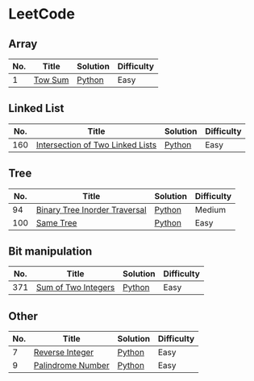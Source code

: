 # LeetCode

## Array
| No. | Title | Solution | Difficulty |
| --- | ----- | -------- | ---------- |
| 1   |[Tow Sum](https://leetcode.com/problems/two-sum/) | [Python](https://github.com/kaka-lin/leetcode/tree/master/python/array/001_two_sum.py) | Easy |

## Linked List
| No. | Title | Solution | Difficulty |
| --- | ----- | -------- | ---------- |
| 160 |[Intersection of Two Linked Lists](https://leetcode.com/problems/intersection-of-two-linked-lists/) | [Python](https://github.com/kaka-lin/leetcode/tree/master/python/linked-list/160_intersection_of_two_linked_list.py) | Easy |

## Tree
| No. | Title | Solution | Difficulty |
| --- | ----- | -------- | ---------- |
| 94  |[Binary Tree Inorder Traversal](https://leetcode.com/problems/binary-tree-inorder-traversal/) | [Python](https://github.com/kaka-lin/leetcode/tree/master/python/tree/094_binary_tree_inorder_traversal.py) | Medium |
| 100 |[Same Tree](https://leetcode.com/problems/same-tree/) | [Python](https://github.com/kaka-lin/leetcode/tree/master/python/tree/100_same_tree.py) | Easy |

## Bit manipulation
| No. | Title | Solution | Difficulty |
| --- | ----- | -------- | ---------- |
| 371 |[Sum of Two Integers](https://leetcode.com/problems/sum-of-two-integers/) | [Python](https://github.com/kaka-lin/leetcode/tree/master/python/bit-manipulation/371_sum_of_two_integers.py) | Easy |


## Other
| No. | Title | Solution | Difficulty |
| --- | ----- | -------- | ---------- |
| 7   |[Reverse Integer](https://leetcode.com/problems/reverse-integer/) | [Python](https://github.com/kaka-lin/leetcode/tree/master/python/other/007_reverse_integer.py) | Easy |
| 9   |[Palindrome Number](https://leetcode.com/problems/palindrome-number/) | [Python](https://github.com/kaka-lin/leetcode/tree/master/python/other/009_palindrome_number.py) | Easy |
